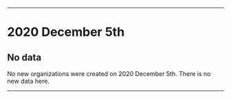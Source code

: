 
***

# 2020 December 5th

## No data

No new organizations were created on 2020 December 5th. There is no new data here.

***
